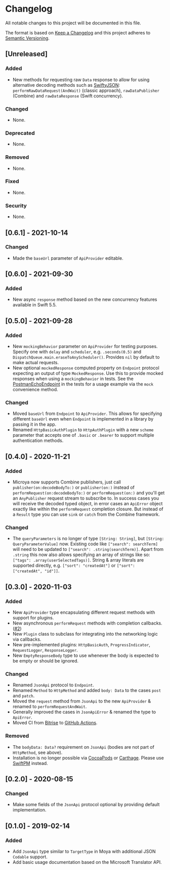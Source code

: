 # Changelog
All notable changes to this project will be documented in this file.

The format is based on [Keep a Changelog](http://keepachangelog.com/en/1.0.0/) and this project adheres to [Semantic Versioning](http://semver.org/spec/v2.0.0.html).

## [Unreleased]
### Added
- New methods for requesting raw `Data` response to allow for using alternative decoding methods such as [SwiftyJSON](https://github.com/SwiftyJSON/SwiftyJSON): `performRawDataRequest(AndWait)` (classic approach), `rawDataPublisher` (Combine) and `rawDataResponse` (Swift concurrency).
### Changed
- None.
### Deprecated
- None.
### Removed
- None.
### Fixed
- None.
### Security
- None.

## [0.6.1] - 2021-10-14
### Changed
- Made the `baseUrl` parameter of `ApiProvider` editable.

## [0.6.0] - 2021-09-30
### Added
- New async `response` method based on the new concurrency features available in Swift 5.5.

## [0.5.0] - 2021-09-28
### Added
- New `mockingBehavior` parameter on `ApiProvider` for testing purposes. Specify one with `delay` and `scheduler`, e.g. `.seconds(0.5)` and `DispatchQueue.main.eraseToAnyScheduler()`. Provides `nil` by default to make actual requests.
- New optional `mockedResponse` computed property on `Endpoint` protocol expecting an output of type `MockedResponse`. Use this to provide mocked responses when using a `mockingBehavior` in tests. See the [PostmanEchoEndpoint](https://github.com/Flinesoft/Microya/blob/main/Tests/MicroyaTests/Supporting/PostmanEchoEndpoint.swift#L114-127) in the tests for a usage example via the `mock` convenience method.
### Changed
- Moved `baseUrl` from `Endpoint` to `ApiProvider`. This allows for specifying different `baseUrl` even when `Endpoint` is implemented in a library by passing it in the app.
- Renamed `HttpBasicAuthPlugin` to `HttpAuthPlugin` with a new `scheme` parameter that accepts one of `.basic` or `.bearer` to support multiple authentication methods.

## [0.4.0] - 2020-11-21
### Added
- Microya now supports Combine publishers, just call `publisher(on:decodeBodyTo:)` or `publisher(on:)` instead of `performRequest(on:decodeBodyTo:)` or `performRequest(on:)` and you'll get an `AnyPublisher` request stream to subscribe to. In success cases you will receive the decoded typed object, in error cases an `ApiError` object exactly like within the `performRequest` completion closure. But instead of a `Result` type you can use `sink` or `catch` from the Combine framework.
### Changed
- The `queryParameters` is no longer of type `[String: String]`, but `[String: QueryParameterValue]` now. Existing code like `["search": searchTerm]` will need to be updated to `["search": .string(searchTerm)]`. Apart from `.string` this now also allows specifying an array of strings like so: `["tags": .array(userSelectedTags)]`. String & array literals are supported directly, e.g. `["sort": "createdAt"]` or `["sort": ["createdAt", "id"]]`.

## [0.3.0] - 2020-11-03
### Added
- New `ApiProvider` type encapsulating different request methods with support for plugins.
- New asynchronous `performRequest` methods with completion callbacks. ([#2](https://github.com/Flinesoft/Microya/issues/2))
- New `Plugin` class to subclass for integrating into the networking logic via callbacks.
- New pre-implemented plugins: `HttpBasicAuth`, `ProgressIndicator`, `RequestLogger`, `ResponseLogger`.
- New `EmptyResponseBody` type to use whenever the body is expected to be empty or should be ignored.
### Changed
- Renamed `JsonApi` protocol to `Endpoint`.
- Renamed `Method` to `HttpMethod` and added `body: Data` to the cases `post` and `patch`.
- Moved the `request` method from `JsonApi` to the new `ApiProvider` & renamed to `performRequestAndWait`.
- Generally improved the cases in `JsonApiError` & renamed the type to `ApiError`.
- Moved CI from [Bitrise](https://www.bitrise.io/) to [GitHub Actions](https://github.com/Flinesoft/Microya/actions).
### Removed
- The `bodyData: Data?` requirement on `JsonApi` (bodies are not part of `HttpMethod`, see above).
- Installation is no longer possible via [CocoaPods](https://github.com/CocoaPods/CocoaPods) or [Carthage](https://github.com/Carthage/Carthage). Please use [SwiftPM](https://github.com/apple/swift-package-manager) instead.

## [0.2.0] - 2020-08-15
### Changed
- Make some fields of the `JsonApi` protocol optional by providing default implementation.

## [0.1.0] - 2019-02-14
### Added
- Add `JsonApi` type similar to `TargetType` in Moya with additional JSON `Codable` support.
- Add basic usage documentation based on the Microsoft Translator API.
